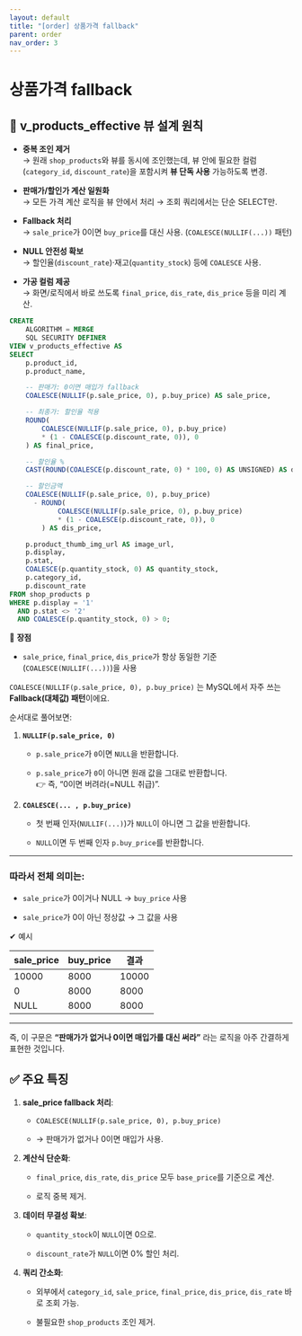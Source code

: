 ```yaml
---
layout: default
title: "[order] 상품가격 fallback"
parent: order
nav_order: 3
---
```




# 상품가격 fallback

## 🎯 v_products_effective 뷰 설계 원칙

- **중복 조인 제거**  
    → 원래 `shop_products`와 뷰를 동시에 조인했는데, 뷰 안에 필요한 컬럼(`category_id`, `discount_rate`)을 포함시켜 **뷰 단독 사용** 가능하도록 변경.
    
- **판매가/할인가 계산 일원화**  
    → 모든 가격 계산 로직을 뷰 안에서 처리 → 조회 쿼리에서는 단순 SELECT만.
    
- **Fallback 처리**  
    → `sale_price`가 0이면 `buy_price`를 대신 사용. (`COALESCE(NULLIF(...))` 패턴)
    
- **NULL 안전성 확보**  
    → 할인율(`discount_rate`)·재고(`quantity_stock`) 등에 `COALESCE` 사용.
    
- **가공 컬럼 제공**  
    → 화면/로직에서 바로 쓰도록 `final_price`, `dis_rate`, `dis_price` 등을 미리 계산.

```sql
CREATE 
    ALGORITHM = MERGE 
    SQL SECURITY DEFINER
VIEW v_products_effective AS
SELECT 
    p.product_id,
    p.product_name,

    -- 판매가: 0이면 매입가 fallback
    COALESCE(NULLIF(p.sale_price, 0), p.buy_price) AS sale_price,

    -- 최종가: 할인율 적용
    ROUND(
        COALESCE(NULLIF(p.sale_price, 0), p.buy_price) 
        * (1 - COALESCE(p.discount_rate, 0)), 0
    ) AS final_price,

    -- 할인율 %
    CAST(ROUND(COALESCE(p.discount_rate, 0) * 100, 0) AS UNSIGNED) AS dis_rate,

    -- 할인금액
    COALESCE(NULLIF(p.sale_price, 0), p.buy_price) 
      - ROUND(
            COALESCE(NULLIF(p.sale_price, 0), p.buy_price) 
            * (1 - COALESCE(p.discount_rate, 0)), 0
        ) AS dis_price,

    p.product_thumb_img_url AS image_url,
    p.display,
    p.stat,
    COALESCE(p.quantity_stock, 0) AS quantity_stock,
    p.category_id,
    p.discount_rate
FROM shop_products p
WHERE p.display = '1'
  AND p.stat <> '2'
  AND COALESCE(p.quantity_stock, 0) > 0;

```

🔑 **장점**    
- `sale_price`, `final_price`, `dis_price`가 항상 동일한 기준(`COALESCE(NULLIF(...))`)을 사용


`COALESCE(NULLIF(p.sale_price, 0), p.buy_price)` 는 MySQL에서 자주 쓰는 **Fallback(대체값) 패턴**이에요.

순서대로 풀어보면:

1. **`NULLIF(p.sale_price, 0)`**
    
    - `p.sale_price`가 `0`이면 `NULL`을 반환합니다.
        
    - `p.sale_price`가 `0`이 아니면 원래 값을 그대로 반환합니다.  
        👉 즉, “0이면 버려라(=NULL 취급)”.
        
2. **`COALESCE(... , p.buy_price)`**
    
    - 첫 번째 인자(`NULLIF(...)`)가 `NULL`이 아니면 그 값을 반환합니다.
        
    - `NULL`이면 두 번째 인자 `p.buy_price`를 반환합니다.
        

---

### 따라서 전체 의미는:

- `sale_price`가 0이거나 NULL → `buy_price` 사용
    
- `sale_price`가 0이 아닌 정상값 → 그 값을 사용

✔ 예시

|sale_price|buy_price|결과|
|---|---|---|
|10000|8000|10000|
|0|8000|8000|
|NULL|8000|8000|

---

즉, 이 구문은 **“판매가가 없거나 0이면 매입가를 대신 써라”** 라는 로직을 아주 간결하게 표현한 것입니다.

## ✅ 주요 특징

1. **sale_price fallback 처리**:
    
    - `COALESCE(NULLIF(p.sale_price, 0), p.buy_price)`
        
    - → 판매가가 없거나 0이면 매입가 사용.
        
2. **계산식 단순화**:
    
    - `final_price`, `dis_rate`, `dis_price` 모두 `base_price`를 기준으로 계산.
        
    - 로직 중복 제거.
        
3. **데이터 무결성 확보**:
    
    - `quantity_stock`이 `NULL`이면 0으로.
        
    - `discount_rate`가 `NULL`이면 0% 할인 처리.
        
4. **쿼리 간소화**:
    
    - 외부에서 `category_id`, `sale_price`, `final_price`, `dis_price`, `dis_rate` 바로 조회 가능.
        
    - 불필요한 `shop_products` 조인 제거.

